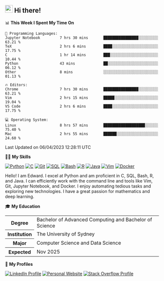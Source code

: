 ## <a href="#"><img src="https://media.giphy.com/media/hvRJCLFzcasrR4ia7z/giphy.gif" width="25px" height="25px"></a> Hi there!

<!--START_SECTION:waka-->
📊 **This Week I Spent My Time On** 

```text
💬 Programming Languages: 
Jupyter Notebook         7 hrs 30 mins       ████████████████░░░░░░░░░   63.21 % 
TeX                      2 hrs 6 mins        ████░░░░░░░░░░░░░░░░░░░░░   17.75 % 
C                        1 hr 14 mins        ███░░░░░░░░░░░░░░░░░░░░░░   10.44 % 
Python                   43 mins             ██░░░░░░░░░░░░░░░░░░░░░░░   06.12 % 
Other                    8 mins              ░░░░░░░░░░░░░░░░░░░░░░░░░   01.13 % 

🔥 Editors: 
Chrome                   7 hrs 30 mins       ████████████████░░░░░░░░░   63.21 % 
Vim                      2 hrs 15 mins       █████░░░░░░░░░░░░░░░░░░░░   19.04 % 
VS Code                  2 hrs 6 mins        ████░░░░░░░░░░░░░░░░░░░░░   17.75 % 

💻 Operating System: 
Linux                    8 hrs 57 mins       ███████████████████░░░░░░   75.40 % 
Mac                      2 hrs 55 mins       ██████░░░░░░░░░░░░░░░░░░░   24.60 % 
```


 Last Updated on 06/04/2023 12:28:11 UTC
<!--END_SECTION:waka-->

💪🏻 **My Skills**

[![Python](https://img.shields.io/badge/-Python-yellow?style=flat-square&logo=Python)](#)
[![C     ](https://img.shields.io/badge/-C-blue?style=flat-square&logo=C)](#)
[![Git   ](https://img.shields.io/badge/-Git-grey?style=flat-square&logo=Git)](#)
[![SQL   ](https://img.shields.io/badge/-SQL-grey?style=flat-square&logo=SQLite)](#)
[![Bash  ](https://img.shields.io/badge/-Bash-grey?style=flat-square&logo=GNU-Bash)](#)
[![R     ](https://img.shields.io/badge/-R-grey?style=flat-square&logo=R)](#)
[![Java  ](https://img.shields.io/badge/-Java-grey?style=flat-square&logo=OpenJDK)](#)
[![Vim   ](https://img.shields.io/badge/-Vim-grey?style=flat-square&logo=Vim)](#)
[![Docker](https://img.shields.io/badge/-Docker-grey?style=flat-square&logo=Docker)](#)

Hello! I am Edward. I excel at Python and am proficient in C, SQL, Bash, R, and
Java. I can efficiently work with the command line and tools like Vim, Git,
Jupyter Notebook, and Docker. I enjoy automating tedious tasks and exploring new
technologies. I have a great passion for mathematics and deep learning.

🎓 **My Education**

<table>
<tr>
    <th>Degree</th>
    <td>Bachelor of Advanced Computing and Bachelor of Science</td>
</tr>
<tr>
    <th>Institution</th>
    <td>The University of Sydney</td>
</tr>
<tr>
    <th>Major</th>
    <td>Computer Science and Data Science</td>
</tr>
<tr>
    <th>Expected</th>
    <td>Nov 2025</td>
</tr>
</table>

🔗 **My Profiles**

[![LinkedIn Profile](https://img.shields.io/badge/-LinkedIn-blue?style=social&logo=LinkedIn)](https://www.linkedin.com/in/edward-ji)
[![Personal Website](https://img.shields.io/badge/-Personal%20Website-blue?style=social&logo=Bootstrap)](https://edwardji.dev)
[![Stack Overflow Profile](https://img.shields.io/badge/-Stack%20Overflow-blue?style=social&logo=StackOverflow)](https://stackoverflow.com/users/11658924)
